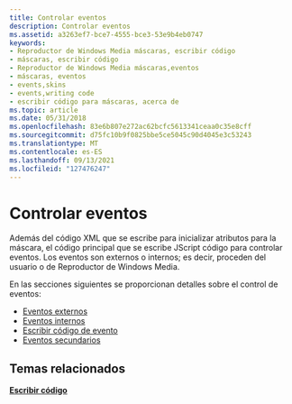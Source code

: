 ```yaml
---
title: Controlar eventos
description: Controlar eventos
ms.assetid: a3263ef7-bce7-4555-bce3-53e9b4eb0747
keywords:
- Reproductor de Windows Media máscaras, escribir código
- máscaras, escribir código
- Reproductor de Windows Media máscaras,eventos
- máscaras, eventos
- events,skins
- events,writing code
- escribir código para máscaras, acerca de
ms.topic: article
ms.date: 05/31/2018
ms.openlocfilehash: 83e6b807e272ac62bcfc5613341ceaa0c35e8cff
ms.sourcegitcommit: d75fc10b9f0825bbe5ce5045c90d4045e3c53243
ms.translationtype: MT
ms.contentlocale: es-ES
ms.lasthandoff: 09/13/2021
ms.locfileid: "127476247"
---
```

# <a name="handling-events"></a>Controlar eventos

Además del código XML que se escribe para inicializar atributos para la máscara, el código principal que se escribe JScript código para controlar eventos. Los eventos son externos o internos; es decir, proceden del usuario o de Reproductor de Windows Media.

En las secciones siguientes se proporcionan detalles sobre el control de eventos:

-   [Eventos externos](external-events.md)
-   [Eventos internos](internal-events.md)
-   [Escribir código de evento](writing-event-code.md)
-   [Eventos secundarios](secondary-events.md)

## <a name="related-topics"></a>Temas relacionados

<dl> <dt>

[**Escribir código**](writing-code.md)
</dt> </dl>

 

 




